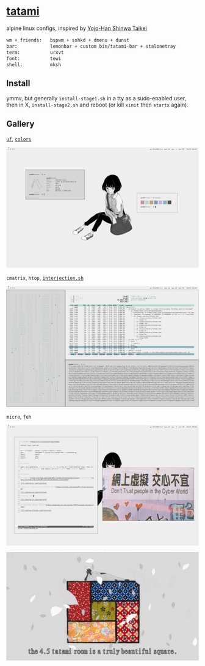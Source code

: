 # [tatami](https://jrl.ninja/configs)

alpine linux configs, inspired by [Yojo-Han Shinwa Taikei](https://myanimelist.net/anime/7785/Yojouhan_Shinwa_Taikei)

```
wm + friends:   bspwm + sxhkd + dmenu + dunst
bar:            lemonbar + custom bin/tatami-bar + stalonetray
term:           urxvt
font:           tewi
shell:          mksh
```

## Install

ymmv, but generally `install-stage1.sh` in a tty as a sudo-enabled user, then in X, `install-stage2.sh` and reboot (or kill `xinit` then `startx` again).


## Gallery

[`uf`](https://github.com/JoshuaRLi/dotfiles/blob/master/configs/tatami/bin/uf), [`colors`](https://github.com/JoshuaRLi/bin/blob/master/colorpanes)

![](./gallery/1.jpg?raw=true)

`cmatrix`, `htop`, [`interjection.sh`](https://github.com/JoshuaRLi/interjection.sh)

![](./gallery/2.jpg?raw=true)

`micro`, `feh`

![](./gallery/3.jpg?raw=true)

![](./gallery/tatami.jpg?raw=true)
